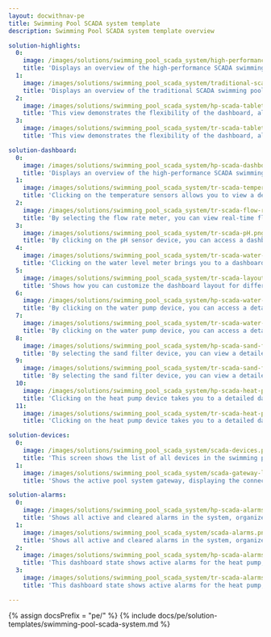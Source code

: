 ```yaml
---
layout: docwithnav-pe
title: Swimming Pool SCADA system template
description: Swimming Pool SCADA system template overview

solution-highlights:
  0:
    image: /images/solutions/swimming_pool_scada_system/high-performance-scada-dashboard.png
    title: 'Displays an overview of the high-performance SCADA swimming pool system, showing real-time data for pool temperature, outdoor temperature, and water levels. Clicking on different devices provides detailed metrics and controls for each component.'
  1:
    image: /images/solutions/swimming_pool_scada_system/traditional-scada-dashboard.png
    title: 'Displays an overview of the traditional SCADA swimming pool system, showing real-time data for pool temperature, outdoor temperature, and water levels. Clicking on different devices provides detailed metrics and controls for each component.'
  2:
    image: /images/solutions/swimming_pool_scada_system/hp-scada-tablet-and-mobile.png
    title: 'This view demonstrates the flexibility of the dashboard, allowing you to manage and monitor the swimming pool high-performance SCADA system across different devices, including tablets and smartphones.'
  3:
    image: /images/solutions/swimming_pool_scada_system/tr-scada-tablet-and-mobile.png
    title: 'This view demonstrates the flexibility of the dashboard, allowing you to manage and monitor the swimming pool traditional SCADA system across different devices, including tablets and smartphones.'

solution-dashboard:
  0:
    image: /images/solutions/swimming_pool_scada_system/hp-scada-dashboard.png
    title: 'Displays an overview of the high-performance SCADA swimming pool system, showing real-time data for pool temperature, outdoor temperature, and water levels. Clicking on different devices provides detailed metrics and controls for each component.'
  1:
    image: /images/solutions/swimming_pool_scada_system/tr-scada-temperature.png
    title: 'Clicking on the temperature sensors allows you to view a detailed dashboard state with real-time pool and outdoor temperature data, along with the target temperature, enabling efficient temperature control.'
  2:
    image: /images/solutions/swimming_pool_scada_system/tr-scada-flow-rate.png
    title: 'By selecting the flow rate meter, you can view real-time flow rate data to ensure optimal water circulation through the system.'
  3:
    image: /images/solutions/swimming_pool_scada_system/tr-scada-pH.png
    title: 'By clicking on the pH sensor device, you can access a dashboard state that displays real-time pH level data, helping you ensure water quality is maintained within optimal ranges.'
  4:
    image: /images/solutions/swimming_pool_scada_system/tr-scada-water-level.png
    title: 'Clicking on the water level meter brings you to a dashboard state that visualizes real-time water level data, showing trends over time to ensure optimal water levels are maintained.'
  5:
    image: /images/solutions/swimming_pool_scada_system/tr-scada-layouts.png
    title: 'Shows how you can customize the dashboard layout for different devices, like desktops, tablets, and mobile phones, ensuring a responsive design across all screen sizes.'
  6:
    image: /images/solutions/swimming_pool_scada_system/hp-scada-water-pump-state.png
    title: 'By clicking on the water pump device, you can access a detailed dashboard state showing real-time metrics such as flow rate, rotation speed, power consumption, and vibration, along with the pump operational status and any active alarms.'
  7:
    image: /images/solutions/swimming_pool_scada_system/tr-scada-water-pump-state.png
    title: 'By clicking on the water pump device, you can access a detailed dashboard state showing real-time metrics such as flow rate, rotation speed, power consumption, and vibration, along with the pump operational status and any active alarms.'
  8:
    image: /images/solutions/swimming_pool_scada_system/hp-scada-sand-filter-state.png
    title: 'By selecting the sand filter device, you can view a detailed dashboard state showing real-time metrics such as rotation speed, flow rate, vibration, and pressure, along with the filter current operational status.'
  9:
    image: /images/solutions/swimming_pool_scada_system/tr-scada-sand-filter-state.png
    title: 'By selecting the sand filter device, you can view a detailed dashboard state showing real-time metrics such as rotation speed, flow rate, vibration, and pressure, along with the filter current operational status.'
  10:
    image: /images/solutions/swimming_pool_scada_system/hp-scada-heat-pump-state.png
    title: 'Clicking on the heat pump device takes you to a detailed dashboard state where you can view key metrics like rotation speed, power consumption, temperature, and compressor pressure, along with any active alarms.'
  11:
    image: /images/solutions/swimming_pool_scada_system/tr-scada-heat-pump-state.png
    title: 'Clicking on the heat pump device takes you to a detailed dashboard state where you can view key metrics like rotation speed, power consumption, temperature, and compressor pressure, along with any active alarms.'

solution-devices:
  0:
    image: /images/solutions/swimming_pool_scada_system/scada-devices.png
    title: 'This screen shows the list of all devices in the swimming pool SCADA system. You can click on each device to view detailed information, including its status and related metrics.'
  1:
    image: /images/solutions/swimming_pool_scada_system/scada-gateway-list.png
    title: 'Shows the active pool system gateway, displaying the connected devices and their status.'

solution-alarms:
  0:
    image: /images/solutions/swimming_pool_scada_system/hp-scada-alarms.png
    title: 'Shows all active and cleared alarms in the system, organized by the originating device, such as the heat pump and sand filter, and their respective alarm types and severities.'
  1:
    image: /images/solutions/swimming_pool_scada_system/scada-alarms.png
    title: 'Shows all active and cleared alarms in the system, organized by the originating device, such as the heat pump and sand filter, and their respective alarm types and severities.'
  2:
    image: /images/solutions/swimming_pool_scada_system/hp-scada-alarms-heat-pump-state.png
    title: 'This dashboard state shows active alarms for the heat pump, with details on rotation speed and power consumption warnings. Clicking on the heat pump device reveals its operational data alongside the alarms.'
  3:
    image: /images/solutions/swimming_pool_scada_system/tr-scada-alarms-heat-pump-state.png
    title: 'This dashboard state shows active alarms for the heat pump, with details on rotation speed and power consumption warnings. Clicking on the heat pump device reveals its operational data alongside the alarms.'

---
```


{% assign docsPrefix = "pe/" %}
{% include docs/pe/solution-templates/swimming-pool-scada-system.md %}